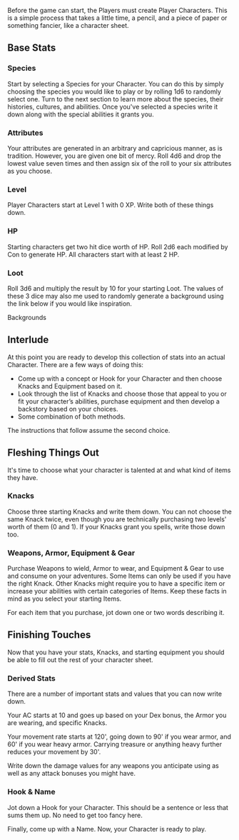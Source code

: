Before the game can start, the Players must create Player Characters. This is a simple process that takes a little time, a pencil, and a piece of paper or something fancier, like a character sheet.

## Base Stats

### Species

Start by selecting a Species for your Character. You can do this by simply choosing the species you would like to play or by rolling 1d6 to randomly select one. Turn to the next section to learn more about the species, their histories, cultures, and abilities. Once you've selected a species write it down along with the special abilities it grants you.

### Attributes

Your attributes are generated in an arbitrary and capricious manner, as is tradition. However, you are given one bit of mercy. Roll 4d6 and drop the lowest value seven times and then assign six of the roll to your six attributes as you choose.

### Level

Player Characters start at Level 1 with 0 XP. Write both of these things down.

### HP

Starting characters get two hit dice worth of HP. Roll 2d6 each modified by Con to generate HP. All characters start with at least 2 HP.

### Loot

Roll 3d6 and multiply the result by 10 for your starting Loot. The values of these 3 dice may also me used to randomly generate a background using the link below if you would like inspiration.

<Link to="backgrounds">Backgrounds</Link>

## Interlude

At this point you are ready to develop this collection of stats into an actual Character. There are a few ways of doing this:

- Come up with a concept or Hook for your Character and then choose Knacks and Equipment based on it.
- Look through the list of Knacks and choose those that appeal to you or fit your character’s abilities, purchase equipment and then develop a backstory based on your choices.
- Some combination of both methods.

The instructions that follow assume the second choice.

## Fleshing Things Out

It's time to choose what your character is talented at and what kind of items they have.

### Knacks

Choose three starting Knacks and write them down. You can not choose the same Knack twice, even though you are technically purchasing two levels' worth of them (0 and 1). If your Knacks grant you spells, write those down too.

### Weapons, Armor, Equipment & Gear

Purchase Weapons to wield, Armor to wear, and Equipment & Gear to use and consume on your adventures. Some Items can only be used if you have the right Knack. Other Knacks might require you to have a specific item or increase your abilities with certain categories of Items. Keep these facts in mind as you select your starting Items. 

For each item that you purchase, jot down one or two words describing it.

## Finishing Touches

Now that you have your stats, Knacks, and starting equipment you should be able to fill out the rest of your character sheet. 

### Derived Stats

There are a number of important stats and values that you can now write down. 

Your AC starts at 10 and goes up based on your Dex bonus, the Armor you are wearing, and specific Knacks.

Your movement rate starts at 120', going down to 90' if you wear armor, and 60' if you wear heavy armor. Carrying treasure or anything heavy further reduces your movement by 30'.

Write down the damage values for any weapons you anticipate using as well as any attack bonuses you might have.

### Hook & Name

Jot down a Hook for your Character. This should be a sentence or less that sums them up. No need to get too fancy here.

Finally, come up with a Name. Now, your Character is ready to play.
